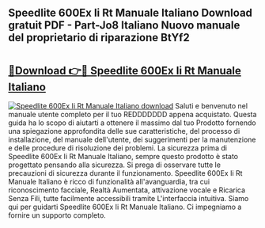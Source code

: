 ## Speedlite 600Ex Ii Rt Manuale Italiano Download gratuit PDF - Part-Jo8 Italiano Nuovo manuale del proprietario di riparazione BtYf2

# <h2><a href="http://dfd3lmk.blite.top/?on=Speedlite+600Ex+Ii+Rt+Manuale+Italiano">🔗Download 👉🔴 Speedlite 600Ex Ii Rt Manuale Italiano</a></h2>

[![Speedlite 600Ex Ii Rt Manuale Italiano download](https://i.imgur.com/lujVjoI.png)](http://dfd3lmk.blite.top/?on=Speedlite+600Ex+Ii+Rt+Manuale+Italiano)
Saluti e benvenuto nel manuale utente completo per il tuo REDDDDDDD appena acquistato. Questa guida ha lo scopo di aiutarti a ottenere il massimo dal tuo Prodotto fornendo una spiegazione approfondita delle sue caratteristiche, del processo di installazione, del manuale dell'utente, dei suggerimenti per la manutenzione e delle procedure di risoluzione dei problemi. La sicurezza prima di Speedlite 600Ex Ii Rt Manuale Italiano, sempre questo prodotto è stato progettato pensando alla sicurezza. Si prega di osservare tutte le precauzioni di sicurezza durante il funzionamento. Speedlite 600Ex Ii Rt Manuale Italiano è ricco di funzionalità all'avanguardia, tra cui riconoscimento facciale, Realtà Aumentata, attivazione vocale e Ricarica Senza Fili, tutte facilmente accessibili tramite L'interfaccia intuitiva. Siamo qui per guidarti Speedlite 600Ex Ii Rt Manuale Italiano. Ci impegniamo a fornire un supporto completo.
